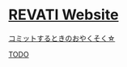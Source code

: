 # [REVATI Website](https://sarf-esports.github.io/website)

[コミットするときのおやくそく☆](./CONTRIBUTING.md)

[TODO](./TODO.md)
